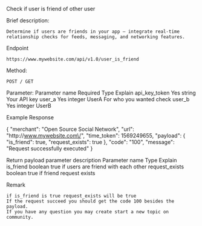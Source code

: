 
Check if user is friend of other user

Brief description:

    Determine if users are friends in your app – integrate real-time relationship checks for feeds, messaging, and networking features.

Endpoint

    https://www.mywebsite.com/api/v1.0/user_is_friend 

Method:

    POST / GET

Parameter:
Parameter name 	Required 	Type 	Explain
api_key_token 	Yes 	string 	Your API key
user_a 	Yes 	integer 	UserA For who you wanted check
user_b 	Yes 	integer 	UserB

Example Response

{
    "merchant": "Open Source Social Network",
    "url": "http:\/\/www.mywebsite.com\/",
    "time_token": 1569249655,
    "payload": {
        "is_friend": true,
        "request_exists": true
    },
    "code": "100",
    "message": "Request successfully executed"
}

Return payload parameter description
Parameter name 	Type 	Explain
is_friend 	boolean 	true if users are friend with each other
request_exists 	boolean 	true if friend request exists

Remark

    if is_friend is true request_exists will be true
    If the request succeed you should get the code 100 besides the payload.
    If you have any question you may create start a new topic on community.

